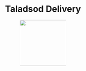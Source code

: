 <h1 align="center">Taladsod Delivery</h1>
<div align="center">
<image width="150px" src="https://raw.githubusercontent.com/pppoond/market_delivery/master/images/home_screen.png?raw=true">
</div>

